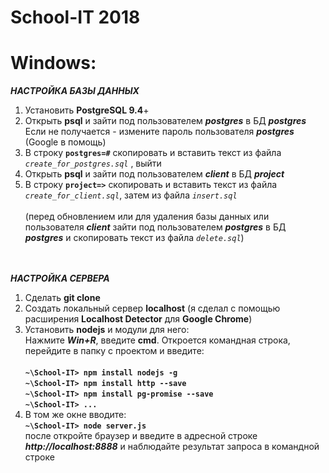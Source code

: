 # School-IT 2018

# Windows:

**_НАСТРОЙКА БАЗЫ ДАННЫХ_** 
1) Установить **PostgreSQL 9.4**+ <br>
2) Открыть **psql** и зайти под пользователем **_postgres_** в БД _**postgres**_ <br>
Если не получается - измените пароль пользователя **_postgres_** (Google в помощь)<br>
3) В строку **`postgres=#`** скопировать и вставить текст из файла _`create_for_postgres.sql`_ , выйти <br>
4) Открыть **psql** и зайти под пользователем **_client_** в БД _**project**_ <br>
5) В строку **`project=>`** скопировать и вставить текст из файла _`create_for_client.sql`_, затем из файла _`insert.sql`_ <br><br>
(перед обновлением или для удаления базы данных или пользователя **_client_** зайти под пользователем **_postgres_** в БД _**postgres**_ и скопировать текст из файла _`delete.sql`_) <br><br><br>

_**НАСТРОЙКА СЕРВЕРА**_
1) Сделать **git clone** <br>
2) Создать локальный сервер **localhost** (я сделал с помощью расширения **Localhost Detector** для **Google Chrome**) <br>
3) Установить **nodejs** и модули для него: <br>
Нажмите _**Win+R**_, введите **cmd**. Откроется командная строка, перейдите в папку с проектом и введите: <br><br>
**`~\School-IT> npm install nodejs -g`** <br>
**`~\School-IT> npm install http --save`** <br>
**`~\School-IT> npm install pg-promise --save`** <br>
**`~\School-IT> ...`** <br>
4) В том же окне вводите: <br>
**`~\School-IT> node server.js`** <br>
после откройте браузер и введите в адресной строке _**http://localhost:8888**_ и наблюдайте результат запроса в командной строке

 
